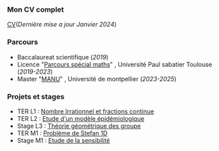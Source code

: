 ### Mon CV complet
[CV](asset/PDF/CV_Paul_Méry.pdf)(_Dernière mise a jour Janvier 2024_)
### Parcours
- Baccalaureat scientifique (_2019_)
- Licence "[Parcours spécial maths](https://www.univ-tlse3.fr/decouvrir-nos-diplomes/licence-parcours-speciaux)" , Université Paul sabatier Toulouse (_2019-2023_)
- Master "[MANU](https://formations.umontpellier.fr/fr/formations/master-XB/master-mathematiques-ME157/modelisation-et-analyse-numerique-manu-PR493.html)" , Université de montpellier (_2023-2025_)

### Projets et stages
- TER L1 : [Nombre Irrationnel et fractions continue](https://MeryPaul.github.io/pages/Nombre_Irrationnel_et_fraction_continue.html) 
- TER L2 : [Etude d'un modèle épidémiologique](https://MeryPaul.github.io/pages/Etude_d'un_modèle_épidémiologique.html)
- Stage L3 : [Théorie géométrique des groupe](https://MeryPaul.github.io/pages/théorie_géométrique_des_groupes.html) 
- TER M1 : [Problème de Stefan 1D](https://MeryPaul.github.io/pages/Problème_de_Stefan.html)
- Stage M1 : [Etude de la sensibilité](https://MeryPaul.github.io/pages/Etude_de_sensibilité.html)

